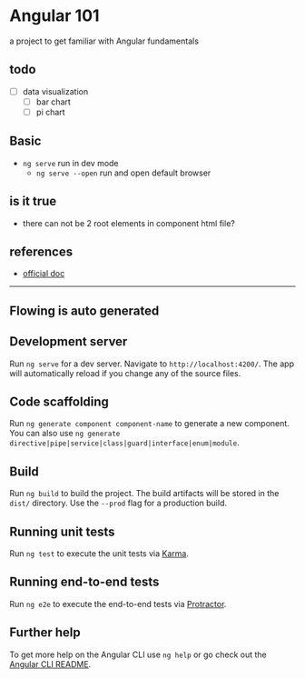 # Angular 101

a project to get familiar with Angular fundamentals

## todo

- [ ] data visualization  
  - [ ] bar chart  
  - [ ] pi chart

## Basic

- `ng serve` run in dev mode
  - `ng serve --open` run and open default browser

## is it true

- there can not be 2 root elements in component html file?

## references

- [official doc](https://angular.io/tutorial)

---

## Flowing is auto generated

## Development server

Run `ng serve` for a dev server. Navigate to `http://localhost:4200/`. The app will automatically reload if you change any of the source files.

## Code scaffolding

Run `ng generate component component-name` to generate a new component. You can also use `ng generate directive|pipe|service|class|guard|interface|enum|module`.

## Build

Run `ng build` to build the project. The build artifacts will be stored in the `dist/` directory. Use the `--prod` flag for a production build.

## Running unit tests

Run `ng test` to execute the unit tests via [Karma](https://karma-runner.github.io).

## Running end-to-end tests

Run `ng e2e` to execute the end-to-end tests via [Protractor](http://www.protractortest.org/).

## Further help

To get more help on the Angular CLI use `ng help` or go check out the [Angular CLI README](https://github.com/angular/angular-cli/blob/master/README.md).
